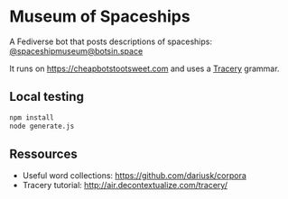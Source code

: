# Museum of Spaceships

A Fediverse bot that posts descriptions of spaceships: [@spaceshipmuseum@botsin.space](https://botsin.space/@spaceshipmuseum)

It runs on <https://cheapbotstootsweet.com> and uses a [Tracery](https://github.com/galaxykate/tracery) grammar.

## Local testing

```sh
npm install
node generate.js
```

## Ressources

- Useful word collections: <https://github.com/dariusk/corpora>
- Tracery tutorial: <http://air.decontextualize.com/tracery/>
